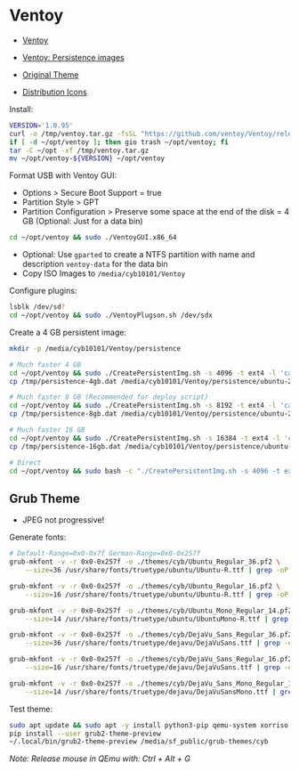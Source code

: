 # Ventoy

* [Ventoy](https://github.com/ventoy/Ventoy/releases/latest)
* [Ventoy: Persistence images](https://github.com/ventoy/backend/releases)

* [Original Theme](https://github.com/vinceliuice/grub2-themes)
* [Distribution Icons](https://github.com/AdisonCavani/distro-grub-themes/tree/master/assets/icons)

Install:

```bash
VERSION='1.0.95'
curl -o /tmp/ventoy.tar.gz -fsSL "https://github.com/ventoy/Ventoy/releases/download/v${VERSION}/ventoy-${VERSION}-linux.tar.gz"
if [ -d ~/opt/ventoy ]; then gio trash ~/opt/ventoy; fi
tar -C ~/opt -xf /tmp/ventoy.tar.gz
mv ~/opt/ventoy-${VERSION} ~/opt/ventoy
```

Format USB with Ventoy GUI:

* Options > Secure Boot Support = true
* Partition Style > GPT
* Partition Configuration > Preserve some space at the end of the disk = 4 GB (Optional: Just for a data bin)

```bash
cd ~/opt/ventoy && sudo ./VentoyGUI.x86_64
```

* Optional: Use `gparted` to create a NTFS partition with name and description `ventoy-data` for the data bin
* Copy ISO Images to `/media/cyb10101/Ventoy`

Configure plugins:

```bash
lsblk /dev/sd?
cd ~/opt/ventoy && sudo ./VentoyPlugson.sh /dev/sdx
```

Create a 4 GB persistent image:

```bash
mkdir -p /media/cyb10101/Ventoy/persistence

# Much faster 4 GB
cd ~/opt/ventoy && sudo ./CreatePersistentImg.sh -s 4096 -t ext4 -l 'casper-rw' -o /tmp/persistence-4gb.dat
cp /tmp/persistence-4gb.dat /media/cyb10101/Ventoy/persistence/ubuntu-22.04-desktop-4gb.dat && sync

# Much faster 8 GB (Recommended for deploy script)
cd ~/opt/ventoy && sudo ./CreatePersistentImg.sh -s 8192 -t ext4 -l 'casper-rw' -o /tmp/persistence-8gb.dat
cp /tmp/persistence-8gb.dat /media/cyb10101/Ventoy/persistence/ubuntu-22.04-desktop-8gb.dat && sync

# Much faster 16 GB
cd ~/opt/ventoy && sudo ./CreatePersistentImg.sh -s 16384 -t ext4 -l 'casper-rw' -o /tmp/persistence-16gb.dat
cp /tmp/persistence-16gb.dat /media/cyb10101/Ventoy/persistence/ubuntu-22.04-desktop-16gb.dat && sync

# Direct
cd ~/opt/ventoy && sudo bash -c "./CreatePersistentImg.sh -s 4096 -t ext4 -l 'casper-rw' -o /media/cyb10101/Ventoy/persistence/ubuntu-22.04-desktop.dat; sync"
```

## Grub Theme

* JPEG not progressive!

Generate fonts:

```bash
# Default-Range=0x0-0x7f German-Range=0x0-0x257f
grub-mkfont -v -r 0x0-0x257f -o ./themes/cyb/Ubuntu_Regular_36.pf2 \
    --size=36 /usr/share/fonts/truetype/ubuntu/Ubuntu-R.ttf | grep -oP '(?<=Font name: ).*'

grub-mkfont -v -r 0x0-0x257f -o ./themes/cyb/Ubuntu_Regular_16.pf2 \
    --size=16 /usr/share/fonts/truetype/ubuntu/Ubuntu-R.ttf | grep -oP '(?<=Font name: ).*'

grub-mkfont -v -r 0x0-0x257f -o ./themes/cyb/Ubuntu_Mono_Regular_14.pf2 \
    --size=14 /usr/share/fonts/truetype/ubuntu/UbuntuMono-R.ttf | grep -oP '(?<=Font name: ).*'

grub-mkfont -v -r 0x0-0x257f -o ./themes/cyb/DejaVu_Sans_Regular_36.pf2 \
    --size=36 /usr/share/fonts/truetype/dejavu/DejaVuSans.ttf | grep -oP '(?<=Font name: ).*'

grub-mkfont -v -r 0x0-0x257f -o ./themes/cyb/DejaVu_Sans_Regular_16.pf2 \
    --size=16 /usr/share/fonts/truetype/dejavu/DejaVuSans.ttf | grep -oP '(?<=Font name: ).*'

grub-mkfont -v -r 0x0-0x257f -o ./themes/cyb/DejaVu_Sans_Mono_Regular_14.pf2 \
    --size=14 /usr/share/fonts/truetype/dejavu/DejaVuSansMono.ttf | grep -oP '(?<=Font name: ).*'
```

Test theme:

```bash
sudo apt update && sudo apt -y install python3-pip qemu-system xorriso
pip install --user grub2-theme-preview
~/.local/bin/grub2-theme-preview /media/sf_public/grub-themes/cyb
```

*Note: Release mouse in QEmu with: Ctrl + Alt + G*
